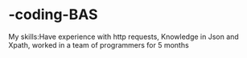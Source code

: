 # -coding-BAS
 My skills:Have experience with http requests, Knowledge in Json and Xpath, worked in a team of programmers for 5 months
